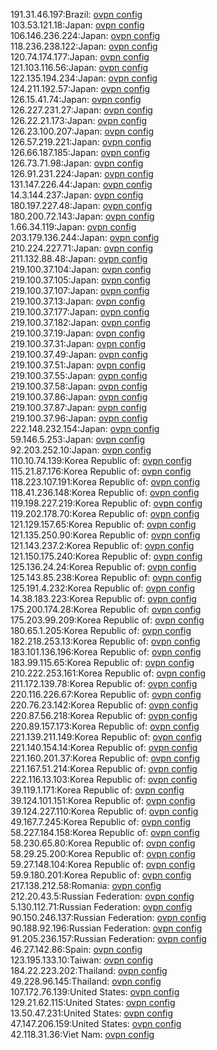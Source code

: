 191.31.46.197:Brazil: [ovpn config](vpn/191_31_46_197.ovpn)  
103.53.121.18:Japan: [ovpn config](vpn/103_53_121_18.ovpn)  
106.146.236.224:Japan: [ovpn config](vpn/106_146_236_224.ovpn)  
118.236.238.122:Japan: [ovpn config](vpn/118_236_238_122.ovpn)  
120.74.174.177:Japan: [ovpn config](vpn/120_74_174_177.ovpn)  
121.103.116.56:Japan: [ovpn config](vpn/121_103_116_56.ovpn)  
122.135.194.234:Japan: [ovpn config](vpn/122_135_194_234.ovpn)  
124.211.192.57:Japan: [ovpn config](vpn/124_211_192_57.ovpn)  
126.15.41.74:Japan: [ovpn config](vpn/126_15_41_74.ovpn)  
126.227.231.27:Japan: [ovpn config](vpn/126_227_231_27.ovpn)  
126.22.21.173:Japan: [ovpn config](vpn/126_22_21_173.ovpn)  
126.23.100.207:Japan: [ovpn config](vpn/126_23_100_207.ovpn)  
126.57.219.221:Japan: [ovpn config](vpn/126_57_219_221.ovpn)  
126.66.187.185:Japan: [ovpn config](vpn/126_66_187_185.ovpn)  
126.73.71.98:Japan: [ovpn config](vpn/126_73_71_98.ovpn)  
126.91.231.224:Japan: [ovpn config](vpn/126_91_231_224.ovpn)  
131.147.226.44:Japan: [ovpn config](vpn/131_147_226_44.ovpn)  
14.3.144.237:Japan: [ovpn config](vpn/14_3_144_237.ovpn)  
180.197.227.48:Japan: [ovpn config](vpn/180_197_227_48.ovpn)  
180.200.72.143:Japan: [ovpn config](vpn/180_200_72_143.ovpn)  
1.66.34.119:Japan: [ovpn config](vpn/1_66_34_119.ovpn)  
203.179.136.244:Japan: [ovpn config](vpn/203_179_136_244.ovpn)  
210.224.227.71:Japan: [ovpn config](vpn/210_224_227_71.ovpn)  
211.132.88.48:Japan: [ovpn config](vpn/211_132_88_48.ovpn)  
219.100.37.104:Japan: [ovpn config](vpn/219_100_37_104.ovpn)  
219.100.37.105:Japan: [ovpn config](vpn/219_100_37_105.ovpn)  
219.100.37.107:Japan: [ovpn config](vpn/219_100_37_107.ovpn)  
219.100.37.13:Japan: [ovpn config](vpn/219_100_37_13.ovpn)  
219.100.37.177:Japan: [ovpn config](vpn/219_100_37_177.ovpn)  
219.100.37.182:Japan: [ovpn config](vpn/219_100_37_182.ovpn)  
219.100.37.19:Japan: [ovpn config](vpn/219_100_37_19.ovpn)  
219.100.37.31:Japan: [ovpn config](vpn/219_100_37_31.ovpn)  
219.100.37.49:Japan: [ovpn config](vpn/219_100_37_49.ovpn)  
219.100.37.51:Japan: [ovpn config](vpn/219_100_37_51.ovpn)  
219.100.37.55:Japan: [ovpn config](vpn/219_100_37_55.ovpn)  
219.100.37.58:Japan: [ovpn config](vpn/219_100_37_58.ovpn)  
219.100.37.86:Japan: [ovpn config](vpn/219_100_37_86.ovpn)  
219.100.37.87:Japan: [ovpn config](vpn/219_100_37_87.ovpn)  
219.100.37.96:Japan: [ovpn config](vpn/219_100_37_96.ovpn)  
222.148.232.154:Japan: [ovpn config](vpn/222_148_232_154.ovpn)  
59.146.5.253:Japan: [ovpn config](vpn/59_146_5_253.ovpn)  
92.203.252.10:Japan: [ovpn config](vpn/92_203_252_10.ovpn)  
110.10.74.139:Korea Republic of: [ovpn config](vpn/110_10_74_139.ovpn)  
115.21.87.176:Korea Republic of: [ovpn config](vpn/115_21_87_176.ovpn)  
118.223.107.191:Korea Republic of: [ovpn config](vpn/118_223_107_191.ovpn)  
118.41.236.148:Korea Republic of: [ovpn config](vpn/118_41_236_148.ovpn)  
119.198.227.219:Korea Republic of: [ovpn config](vpn/119_198_227_219.ovpn)  
119.202.178.70:Korea Republic of: [ovpn config](vpn/119_202_178_70.ovpn)  
121.129.157.65:Korea Republic of: [ovpn config](vpn/121_129_157_65.ovpn)  
121.135.250.90:Korea Republic of: [ovpn config](vpn/121_135_250_90.ovpn)  
121.143.237.2:Korea Republic of: [ovpn config](vpn/121_143_237_2.ovpn)  
121.150.175.240:Korea Republic of: [ovpn config](vpn/121_150_175_240.ovpn)  
125.136.24.24:Korea Republic of: [ovpn config](vpn/125_136_24_24.ovpn)  
125.143.85.238:Korea Republic of: [ovpn config](vpn/125_143_85_238.ovpn)  
125.191.4.232:Korea Republic of: [ovpn config](vpn/125_191_4_232.ovpn)  
14.38.183.223:Korea Republic of: [ovpn config](vpn/14_38_183_223.ovpn)  
175.200.174.28:Korea Republic of: [ovpn config](vpn/175_200_174_28.ovpn)  
175.203.99.209:Korea Republic of: [ovpn config](vpn/175_203_99_209.ovpn)  
180.65.1.205:Korea Republic of: [ovpn config](vpn/180_65_1_205.ovpn)  
182.218.253.13:Korea Republic of: [ovpn config](vpn/182_218_253_13.ovpn)  
183.101.136.196:Korea Republic of: [ovpn config](vpn/183_101_136_196.ovpn)  
183.99.115.65:Korea Republic of: [ovpn config](vpn/183_99_115_65.ovpn)  
210.222.253.161:Korea Republic of: [ovpn config](vpn/210_222_253_161.ovpn)  
211.172.139.78:Korea Republic of: [ovpn config](vpn/211_172_139_78.ovpn)  
220.116.226.67:Korea Republic of: [ovpn config](vpn/220_116_226_67.ovpn)  
220.76.23.142:Korea Republic of: [ovpn config](vpn/220_76_23_142.ovpn)  
220.87.56.218:Korea Republic of: [ovpn config](vpn/220_87_56_218.ovpn)  
220.89.157.173:Korea Republic of: [ovpn config](vpn/220_89_157_173.ovpn)  
221.139.211.149:Korea Republic of: [ovpn config](vpn/221_139_211_149.ovpn)  
221.140.154.14:Korea Republic of: [ovpn config](vpn/221_140_154_14.ovpn)  
221.160.201.37:Korea Republic of: [ovpn config](vpn/221_160_201_37.ovpn)  
221.167.51.214:Korea Republic of: [ovpn config](vpn/221_167_51_214.ovpn)  
222.116.13.103:Korea Republic of: [ovpn config](vpn/222_116_13_103.ovpn)  
39.119.1.171:Korea Republic of: [ovpn config](vpn/39_119_1_171.ovpn)  
39.124.101.151:Korea Republic of: [ovpn config](vpn/39_124_101_151.ovpn)  
39.124.227.110:Korea Republic of: [ovpn config](vpn/39_124_227_110.ovpn)  
49.167.7.245:Korea Republic of: [ovpn config](vpn/49_167_7_245.ovpn)  
58.227.184.158:Korea Republic of: [ovpn config](vpn/58_227_184_158.ovpn)  
58.230.65.80:Korea Republic of: [ovpn config](vpn/58_230_65_80.ovpn)  
58.29.25.200:Korea Republic of: [ovpn config](vpn/58_29_25_200.ovpn)  
59.27.148.104:Korea Republic of: [ovpn config](vpn/59_27_148_104.ovpn)  
59.9.180.201:Korea Republic of: [ovpn config](vpn/59_9_180_201.ovpn)  
217.138.212.58:Romania: [ovpn config](vpn/217_138_212_58.ovpn)  
212.20.43.5:Russian Federation: [ovpn config](vpn/212_20_43_5.ovpn)  
5.130.112.71:Russian Federation: [ovpn config](vpn/5_130_112_71.ovpn)  
90.150.246.137:Russian Federation: [ovpn config](vpn/90_150_246_137.ovpn)  
90.188.92.196:Russian Federation: [ovpn config](vpn/90_188_92_196.ovpn)  
91.205.236.157:Russian Federation: [ovpn config](vpn/91_205_236_157.ovpn)  
46.27.142.86:Spain: [ovpn config](vpn/46_27_142_86.ovpn)  
123.195.133.10:Taiwan: [ovpn config](vpn/123_195_133_10.ovpn)  
184.22.223.202:Thailand: [ovpn config](vpn/184_22_223_202.ovpn)  
49.228.96.145:Thailand: [ovpn config](vpn/49_228_96_145.ovpn)  
107.172.76.139:United States: [ovpn config](vpn/107_172_76_139.ovpn)  
129.21.62.115:United States: [ovpn config](vpn/129_21_62_115.ovpn)  
13.50.47.231:United States: [ovpn config](vpn/13_50_47_231.ovpn)  
47.147.206.159:United States: [ovpn config](vpn/47_147_206_159.ovpn)  
42.118.31.36:Viet Nam: [ovpn config](vpn/42_118_31_36.ovpn)  
